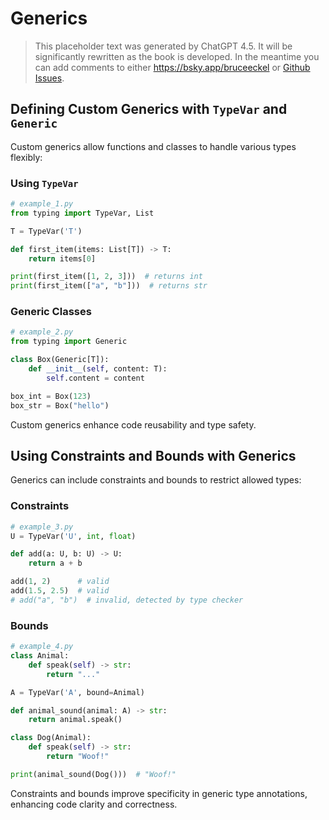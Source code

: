 # Generics

> This placeholder text was generated by ChatGPT 4.5.
> It will be significantly rewritten as the book is developed.
> In the meantime you can add comments to either <https://bsky.app/bruceeckel> or [Github Issues](https://github.com/Thinking-In-Types/ThinkingInTypes_Book/issues).

## Defining Custom Generics with `TypeVar` and `Generic`

Custom generics allow functions and classes to handle various types flexibly:

### Using `TypeVar`

```python
# example_1.py
from typing import TypeVar, List

T = TypeVar('T')

def first_item(items: List[T]) -> T:
    return items[0]

print(first_item([1, 2, 3]))  # returns int
print(first_item(["a", "b"]))  # returns str
```

### Generic Classes

```python
# example_2.py
from typing import Generic

class Box(Generic[T]):
    def __init__(self, content: T):
        self.content = content

box_int = Box(123)
box_str = Box("hello")
```

Custom generics enhance code reusability and type safety.

## Using Constraints and Bounds with Generics

Generics can include constraints and bounds to restrict allowed types:

### Constraints

```python
# example_3.py
U = TypeVar('U', int, float)

def add(a: U, b: U) -> U:
    return a + b

add(1, 2)      # valid
add(1.5, 2.5)  # valid
# add("a", "b")  # invalid, detected by type checker
```

### Bounds

```python
# example_4.py
class Animal:
    def speak(self) -> str:
        return "..."

A = TypeVar('A', bound=Animal)

def animal_sound(animal: A) -> str:
    return animal.speak()

class Dog(Animal):
    def speak(self) -> str:
        return "Woof!"

print(animal_sound(Dog()))  # "Woof!"
```

Constraints and bounds improve specificity in generic type annotations, enhancing code clarity and correctness.
